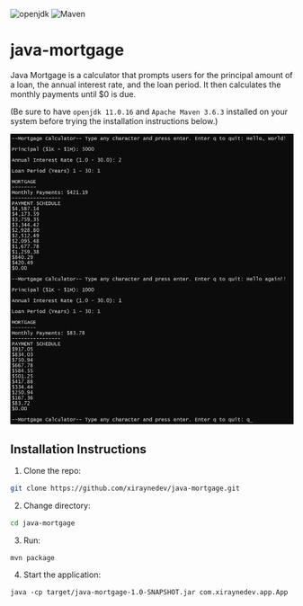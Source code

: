 ![openjdk](https://img.shields.io/badge/openjdk-11.0.16-blue)
![Maven](https://img.shields.io/badge/Maven-3.6.3-red)

# java-mortgage

Java Mortgage is a calculator that prompts users for the principal amount of a loan, the annual interest rate, and the loan period. It then calculates the monthly payments until $0 is due.

(Be sure to have `openjdk 11.0.16` and `Apache Maven 3.6.3` installed on your system before trying the installation instructions below.)

![application screenshot](assets/application-screenshot.webp)

## Installation Instructions

1. Clone the repo:

```sh
git clone https://github.com/xiraynedev/java-mortgage.git
```

2. Change directory:

```sh
cd java-mortgage
```

3. Run:

```
mvn package
```

4. Start the application:

```
java -cp target/java-mortgage-1.0-SNAPSHOT.jar com.xiraynedev.app.App
```
